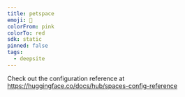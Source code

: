 ```yaml
---
title: petspace
emoji: 🐳
colorFrom: pink
colorTo: red
sdk: static
pinned: false
tags:
  - deepsite
---
```


Check out the configuration reference at https://huggingface.co/docs/hub/spaces-config-reference